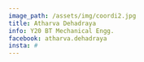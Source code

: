 ```yaml
---
image_path: /assets/img/coordi2.jpg
title: Atharva Dehadraya
info: Y20 BT Mechanical Engg.
facebook: atharva.dehadraya
insta: #
---
```

